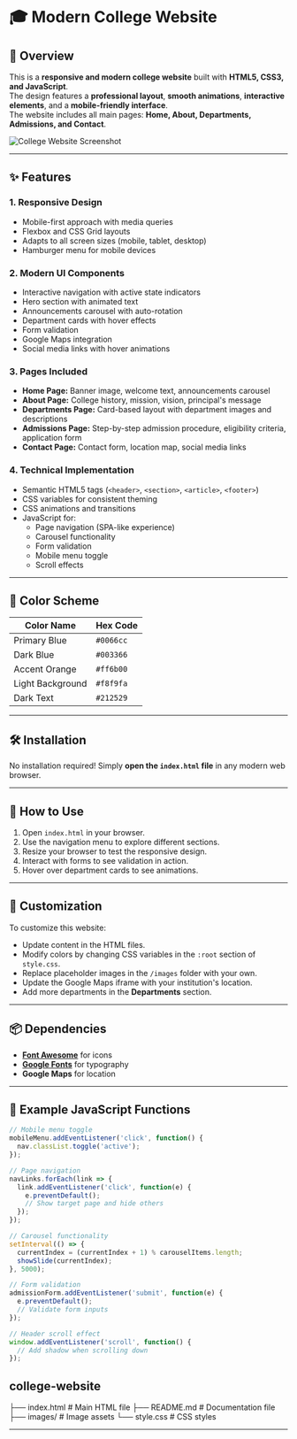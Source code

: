 # 🎓 Modern College Website

## 📌 Overview
This is a **responsive and modern college website** built with **HTML5, CSS3, and JavaScript**.  
The design features a **professional layout**, **smooth animations**, **interactive elements**, and a **mobile-friendly interface**.  
The website includes all main pages: **Home, About, Departments, Admissions, and Contact**.

![College Website Screenshot](https://via.placeholder.com/800x500?text=College+Website+Screenshot)

---

## ✨ Features

### 1. **Responsive Design**
- Mobile-first approach with media queries  
- Flexbox and CSS Grid layouts  
- Adapts to all screen sizes (mobile, tablet, desktop)  
- Hamburger menu for mobile devices  

### 2. **Modern UI Components**
- Interactive navigation with active state indicators  
- Hero section with animated text  
- Announcements carousel with auto-rotation  
- Department cards with hover effects  
- Form validation  
- Google Maps integration  
- Social media links with hover animations  

### 3. **Pages Included**
- **Home Page:** Banner image, welcome text, announcements carousel  
- **About Page:** College history, mission, vision, principal's message  
- **Departments Page:** Card-based layout with department images and descriptions  
- **Admissions Page:** Step-by-step admission procedure, eligibility criteria, application form  
- **Contact Page:** Contact form, location map, social media links  

### 4. **Technical Implementation**
- Semantic HTML5 tags (`<header>`, `<section>`, `<article>`, `<footer>`)  
- CSS variables for consistent theming  
- CSS animations and transitions  
- JavaScript for:
  - Page navigation (SPA-like experience)  
  - Carousel functionality  
  - Form validation  
  - Mobile menu toggle  
  - Scroll effects  

---

## 🎨 Color Scheme
| Color Name       | Hex Code |
|------------------|----------|
| Primary Blue     | `#0066cc` |
| Dark Blue        | `#003366` |
| Accent Orange    | `#ff6b00` |
| Light Background | `#f8f9fa` |
| Dark Text        | `#212529` |

---

## 🛠 Installation
No installation required! Simply **open the `index.html` file** in any modern web browser.

---

## 📖 How to Use
1. Open `index.html` in your browser.  
2. Use the navigation menu to explore different sections.  
3. Resize your browser to test the responsive design.  
4. Interact with forms to see validation in action.  
5. Hover over department cards to see animations.

---

## 🔧 Customization
To customize this website:
- Update content in the HTML files.  
- Modify colors by changing CSS variables in the `:root` section of `style.css`.  
- Replace placeholder images in the `/images` folder with your own.  
- Update the Google Maps iframe with your institution's location.  
- Add more departments in the **Departments** section.

---

## 📦 Dependencies
- **[Font Awesome](https://fontawesome.com/)** for icons  
- **[Google Fonts](https://fonts.google.com/)** for typography  
- **Google Maps** for location  

---

## 📜 Example JavaScript Functions
```javascript
// Mobile menu toggle
mobileMenu.addEventListener('click', function() {
  nav.classList.toggle('active');
});

// Page navigation
navLinks.forEach(link => {
  link.addEventListener('click', function(e) {
    e.preventDefault();
    // Show target page and hide others
  });
});

// Carousel functionality
setInterval(() => {
  currentIndex = (currentIndex + 1) % carouselItems.length;
  showSlide(currentIndex);
}, 5000);

// Form validation
admissionForm.addEventListener('submit', function(e) {
  e.preventDefault();
  // Validate form inputs
});

// Header scroll effect
window.addEventListener('scroll', function() {
  // Add shadow when scrolling down
});

```
## college-website
├── index.html        # Main HTML file
├── README.md         # Documentation file
├── images/           # Image assets
└── style.css         # CSS styles


---
